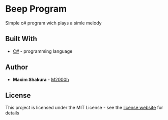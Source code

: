 # Beep Program

Simple c# program wich plays a simle melody

## Built With

* [C#](https://docs.microsoft.com/ru-ru/dotnet/csharp/) - programming language

## Author

* **Maxim Shakura** - [M2000h](https://github.com/M2000h)

## License

This project is licensed under the MIT License - see the [license website](https://opensource.org/licenses/MIT) for details
